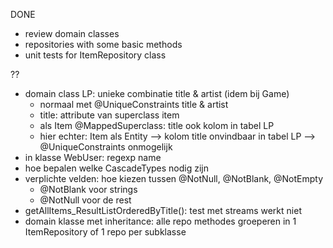 DONE
- review domain classes 
- repositories with some basic methods
- unit tests for ItemRepository class

??
- domain class LP: unieke combinatie title & artist (idem bij Game)
    * normaal met @UniqueConstraints title & artist
    * title: attribute van superclass item
    * als Item @MappedSuperclass: title ook kolom in tabel LP
    * hier echter: Item als Entity —> kolom title onvindbaar in tabel LP —> @UniqueConstraints onmogelijk
- in klasse WebUser: regexp name
- hoe bepalen welke CascadeTypes nodig zijn
- verplichte velden: hoe kiezen tussen @NotNull, @NotBlank, @NotEmpty
    * @NotBlank voor strings
    * @NotNull voor de rest
- getAllItems_ResultListOrderedByTitle(): test met streams werkt niet
- domain klasse met inheritance: alle repo methodes groeperen in 1 ItemRepository of 1 repo per subklasse

